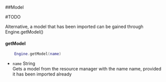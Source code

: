 ##Model

#TODO

Alternative, a model that has been imported can be gained through Engine.getModel()

#### getModel
```lua
	Engine.getModel(name)
```
* `name` String  
Gets a model from the resource manager with the name name, provided it has been imported already
